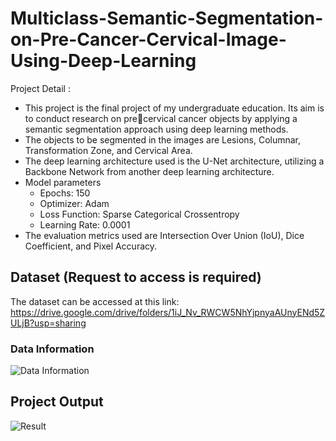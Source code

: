 # Multiclass-Semantic-Segmentation-on-Pre-Cancer-Cervical-Image-Using-Deep-Learning
Project Detail :
- This project is the final project of my undergraduate education. Its aim is to conduct research on precervical cancer objects by applying a semantic segmentation approach using deep learning methods. 
- The objects to be segmented in the images are Lesions, Columnar, Transformation Zone, and Cervical Area.
- The deep learning architecture used is the U-Net architecture, utilizing a Backbone Network from another deep learning architecture.
- Model parameters
  - Epochs: 150
  - Optimizer: Adam
  - Loss Function: Sparse Categorical Crossentropy
  - Learning Rate: 0.0001
- The evaluation metrics used are Intersection Over Union (IoU), Dice Coefficient, and Pixel Accuracy.

## Dataset (Request to access is required)
The dataset can be accessed at this link: https://drive.google.com/drive/folders/1iJ_Nv_RWCW5NhYjpnyaAUnyENd5ZULjB?usp=sharing

### Data Information
![Data Information](https://github.com/Ares0098/Multiclass-Semantic-Segmentation-on-Pre-Cancer-Cervical-Image-Using-Deep-Learning/assets/87215213/d147a3fb-11fc-46ee-bb97-94ecb4f1d1ae)

## Project Output
![Result](https://github.com/Ares0098/Multiclass-Semantic-Segmentation-on-Pre-Cancer-Cervical-Image-Using-Deep-Learning/assets/87215213/1bcd98ff-a413-4367-8cea-516873eedd8e)
